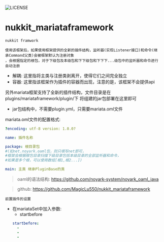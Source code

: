 ![LICENSE](https://img.shields.io/badge/license-GPL-blue.svg)

# nukkit_mariataframework
`nukkit framwork`

```
使用该框架后，如果使用框架提供的全新的插件结构，监听器(实现Listener接口)和命令(继承Command父类)会被框架默认为注册对象
，会根据指定的根包，对于下级包及本级包和下下级包和下下下...级包中的监听器和命令进行自动注册
```

* 解耦: 这里指将主类与注册类剥离开，使得它们之间完全独立
* 容器: 这里指该框架作为插件的容器而出现，注意的是，该框架不会提供api

另外mariata框架支持了全新的插件结构，文件目录是在plugins/mariataframework/plugin/下
将组建的jar包部署在这里即可



- jar包结构中，不需要plugin.yml，只需要mariata.oml文件

mariata.oml文件的配置格式:

```yaml
?encoding: utf-8 version: 1.0.0?

name: 插件名称

package: 根目录包
#(如net.noyark.oaml包，则只填写net即可，
#框架会根据根包目录扫描下级目录包括本级目录的全部监听器和命令，
#如果是多个根，可以使用数组[根1,根2...])

main: 主类 继承PluginBase的类
```
> oaml的语法结构: https://github.com/noyark-system/noyark_oaml_java

> github: https://github.com/MagicLu550/nukkit_mariataframework

`前置插件的设置`

- 在mariataSet中加入参数:
  * startbefore
  ```yaml
  startbefore:
    -
    -
    -
  ```
